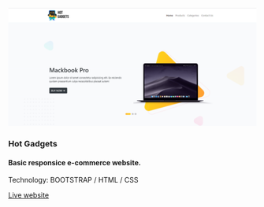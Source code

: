 ﻿![](https://github.com/findhridoy/hot-gadgets/blob/main/assets/demo.png)

<h3>Hot Gadgets</h3>
<h4>Basic responsice e-commerce website.</h4>

Technology: BOOTSTRAP / HTML / CSS

[Live website](https://findhridoy.github.io/hot-gadgets/)
